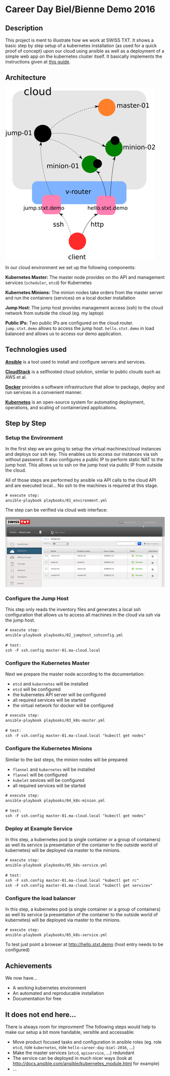 # Career Day Biel/Bienne Demo 2016

## Description

This project is ment to illustrate how we work at SWISS TXT. It shows a basic step by step setup 
of a kubernetes installation (as used for a quick proof of concept) upon our cloud using ansible 
as well as a deployment of a simple web app on the kubernetes cluster itself. It basically implements 
the instructions given at [this guide](http://severalnines.com/blog/installing-kubernetes-cluster-minions-centos7-manage-pods-services).

## Architecture

![](https://raw.githubusercontent.com/swisstxt/demo-career-day-2016/master/doc/01_arch.png)

In our cloud environment we set up the following components:

__Kubernetes Master:__ The master node provides on tho API and management services (`scheduler`, `etcd`) for Kubernetes

__Kubernetes Minions:__ The minion nodes take orders from the master server and run the containers (services) on a local docker installation

__Jump Host:__ The jump host provides management access (ssh) to the cloud network from outside the cloud (eg. my laptop)

__Public IPs:__ Two public IPs are configured on the cloud router. `jump.stxt.demo` allows to access the jump host. `hello.stxt.demo` in 
load balanced and allows us to access our demo application. 

## Technologies used

__[Ansible](https://www.ansible.com/)__ is a tool used to install and configure servers and services.

__[CloudStack](https://cloudstack.apache.org/)__ is a selfhosted cloud solution, similar to public clouds such as AWS et al.

__[Docker](https://www.docker.com/)__ provides a software infrastructure that allow to packago, deploy and run services in a convenient manner.

__[Kubernetes](http://kubernetes.io/)__ is an open-source system for automating deployment, operations, and scaling of containerized applications.

## Step by Step

### Setup the Environment

In the first step we are going to setup the virtual machines/cloud instances and deploys our ssh key. This enables us to access 
our instances via ssh without password. It also configures a public IP to perform static NAT to the jump host. This allows 
us to ssh on the jump host via public IP from outside the cloud.

All of those steps are performed by ansible via API calls to the cloud API and are executed local... No ssh to the 
machines is required at this stage.

```
# execute step:
ansible-playbook playbooks/01_environment.yml
```

The step can be verified via cloud web interface:

![](https://raw.githubusercontent.com/swisstxt/demo-career-day-2016/master/doc/02_cs_instances.png)

### Configure the Jump Host

This step only reads the inventory files and generates a local ssh configuration that allows us to access all machines in the 
cloud via ssh via the jump host. 

```
# execute step:
ansible-playbook playbooks/02_jumphost_sshconfig.yml

# test: 
ssh -F ssh.config master-01.ma-cloud.local

```

### Configure the Kubernetes Master

Next we prepare the master node according to the documentation: 

* `etcd` and `kubernetes` will be installed
* `etcd` will be configured
* the kubernetes API server will be configured
* all required services will be started
* the virtual network for docker will be configured

```
# execute step:
ansible-playbook playbooks/03_k8s-master.yml

# test: 
ssh -F ssh.config master-01.ma-cloud.local "kubectl get nodes"
```

### Configure the Kubernetes Minions

Similar to the last steps, the minion nodes will be prepared: 

* `flannel` and `kubernetes` will be installed
* `flannel` will be configured
* `kubelet` sevices will be configured
* all required services will be started

```
# execute step:
ansible-playbook playbooks/04_k8s-minion.yml

# test: 
ssh -F ssh.config master-01.ma-cloud.local "kubectl get nodes"
```

### Deploy at Example Service

In this step, a kubernetes pod (a single container or a group of containers) as well its service (a presentation of the 
container to the outside world of kubernetes) will be deployed via master to the minions.

```
# execute step:
ansible-playbook playbooks/05_k8s-service.yml

# test: 
ssh -F ssh.config master-01.ma-cloud.local "kubectl get rc"
ssh -F ssh.config master-01.ma-cloud.local "kubectl get services"
```

### Configure the load balancer

In this step, a kubernetes pod (a single container or a group of containers) as well its service (a presentation of the 
container to the outside world of kubernetes) will be deployed via master to the minions.

```
# execute step:
ansible-playbook playbooks/05_k8s-service.yml
```

To test just point a browser at http://hello.stxt.demo (host entry needs to be configured)

## Achievements

We now have... 

* A working kubernetes environment
* An automated and reproducable installation
* Documentation for free

## It does not end here...

There is always room for improvment! The following steps would help to make our setup a bit more handable, versitile and accessable:

* Move product focused tasks and configuration in ansible roles (eg. role `etcd`, role `kubernetes`, role `hello-career-day-biel-2016`, ...)
* Make the master services (`etcd`, `apiservice`, ...) redundant
* The service can be deployed in much nicer ways (look at http://docs.ansible.com/ansible/kubernetes_module.html for example)
* ... 

